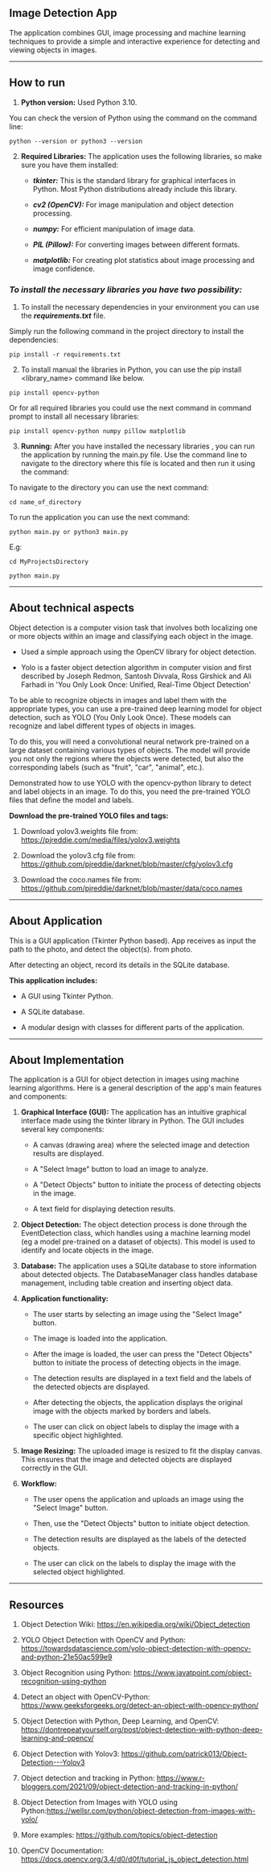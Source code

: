 ## Image Detection App

The application combines GUI, image processing and machine learning techniques to provide a simple and interactive
experience for detecting and viewing objects in images.

-------------------

## How to run

1. **Python version:** Used Python 3.10.

You can check the version of Python using the command on the command line:

```python --version or python3 --version```

2. **Required Libraries:** The application uses the following libraries, so make sure you have them installed:

    - ***tkinter:*** This is the standard library for graphical interfaces in Python. Most Python distributions already
      include this library.

    - ***cv2 (OpenCV):*** For image manipulation and object detection processing.

    - ***numpy:*** For efficient manipulation of image data.

    - ***PIL (Pillow):*** For converting images between different formats.

    - ***matplotlib:*** For creating plot statistics about image processing and image confidence.

### ***To install the necessary libraries you have two possibility:***

1. To install the necessary dependencies in your environment you can use the ***requirements.txt*** file.

Simply run the following command in the project directory to install the dependencies:

```pip install -r requirements.txt```

2. To install manual the libraries in Python, you can use the pip install <library_name> command like below.

```pip install opencv-python```

Or for all required libraries you could use the next command in command prompt to install all necessary libraries:

```pip install opencv-python numpy pillow matplotlib```

3. **Running:** After you have installed the necessary libraries , you can run the application by running the main.py
   file.
   Use the command line to navigate to the directory where this file is located and then run it using the command:

To navigate to the directory you can use the next command:

```cd name_of_directory```

To run the application you can use the next command:

```python main.py or python3 main.py```

E.g:

```
cd MyProjectsDirectory

python main.py
```

------------------------

## About technical aspects

Object detection is a computer vision task that involves both localizing one or more objects within an image and
classifying each object in the image.

- Used a simple approach using the OpenCV library for object detection.


- Yolo is a faster object detection algorithm in computer vision and first described by Joseph Redmon, Santosh Divvala,
  Ross Girshick and Ali Farhadi in 'You Only Look Once: Unified, Real-Time Object Detection'

To be able to recognize objects in images and label them with the appropriate types, you can use a pre-trained deep
learning model for object detection, such as YOLO (You Only Look Once). These
models can recognize and label different types of objects in images.

To do this, you will need a convolutional neural network pre-trained on a large dataset containing various types of
objects. The model will provide you not only the regions where the objects were detected, but also the corresponding
labels (such as "fruit", "car", "animal", etc.).

Demonstrated how to use YOLO with the opencv-python library to detect and label objects in an image. To do this, you
need the pre-trained YOLO files that define the model and labels.

**Download the pre-trained YOLO files and tags:**

1. Download yolov3.weights file from: https://pjreddie.com/media/files/yolov3.weights


2. Download the yolov3.cfg file from: https://github.com/pjreddie/darknet/blob/master/cfg/yolov3.cfg


3. Download the coco.names file from: https://github.com/pjreddie/darknet/blob/master/data/coco.names

--------------------

## About Application

This is a GUI application (Tkinter Python based). App receives as input the path to the photo, and detect the object(s).
from photo.

After detecting an object, record its details in the SQLite database.

**This application includes:**

- A GUI using Tkinter Python.

- A SQLite database.

- A modular design with classes for different parts of the application.

------------------------

## About Implementation

The application is a GUI for object detection in images using machine learning algorithms. Here is a general description
of the app's main features and components:

1. **Graphical Interface (GUI):** The application has an intuitive graphical interface made using the tkinter library in
   Python.
   The GUI includes several key components:

    - A canvas (drawing area) where the selected image and detection results are displayed.

    - A "Select Image" button to load an image to analyze.

    - A "Detect Objects" button to initiate the process of detecting objects in the image.

    - A text field for displaying detection results.


2. **Object Detection:** The object detection process is done through the EventDetection class, which handles using a
   machine learning model (eg a model pre-trained on a dataset of objects). This model is used to identify and locate
   objects in the image.


3. **Database:** The application uses a SQLite database to store information about detected objects. The DatabaseManager
   class handles database management, including table creation and inserting object data.


4. **Application functionality:**

    - The user starts by selecting an image using the "Select Image" button.

    - The image is loaded into the application.

    - After the image is loaded, the user can press the "Detect Objects" button to initiate the process of detecting
      objects in the image.

    - The detection results are displayed in a text field and the labels of the detected objects are displayed.

    - After detecting the objects, the application displays the original image with the objects marked by borders and
      labels.

    - The user can click on object labels to display the image with a specific object highlighted.


5. **Image Resizing:** The uploaded image is resized to fit the display canvas. This ensures that the image and detected
   objects are displayed correctly in the GUI.


6. **Workflow:**

    - The user opens the application and uploads an image using the "Select Image" button.

    - Then, use the "Detect Objects" button to initiate object detection.

    - The detection results are displayed as the labels of the detected objects.

    - The user can click on the labels to display the image with the selected object highlighted.

--------------------

## Resources

1. Object Detection Wiki: https://en.wikipedia.org/wiki/Object_detection


2. YOLO Object Detection with OpenCV and
   Python: https://towardsdatascience.com/yolo-object-detection-with-opencv-and-python-21e50ac599e9


3. Object Recognition using Python: https://www.javatpoint.com/object-recognition-using-python


4. Detect an object with OpenCV-Python: https://www.geeksforgeeks.org/detect-an-object-with-opencv-python/


5. Object Detection with Python, Deep Learning, and
   OpenCV: https://dontrepeatyourself.org/post/object-detection-with-python-deep-learning-and-opencv/


6. Object Detection with Yolov3: https://github.com/patrick013/Object-Detection---Yolov3


7. Object detection and tracking in Python: https://www.r-bloggers.com/2021/09/object-detection-and-tracking-in-python/


8. Object Detection from Images with YOLO using Python:https://wellsr.com/python/object-detection-from-images-with-yolo/


9. More examples: https://github.com/topics/object-detection


10. OpenCV Documentation: https://docs.opencv.org/3.4/d0/d0f/tutorial_js_object_detection.html